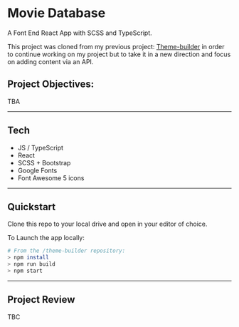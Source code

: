 # Movie Database

A Font End React App with SCSS and TypeScript. 
  
This project was cloned from my previous project: [Theme-builder](https://github.com/JoshDavies/theme-builder) in order to continue working on my project but to take it in a new direction and focus on adding content via an API.
   
## Project Objectives:   
TBA
  
----------------
## Tech  
- JS / TypeScript  
- React  
- SCSS + Bootstrap  
- Google Fonts  
- Font Awesome 5 icons    

----------------
## Quickstart
Clone this repo to your local drive and open in your editor of choice.  

To Launch the app locally:  
```bash
# From the /theme-builder repository:
> npm install
> npm run build
> npm start
```
  
-----------
## Project Review  

TBC

